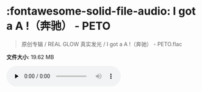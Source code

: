 # :fontawesome-solid-file-audio: I got a A !（奔驰） - PETO

> 原创专辑 / REAL GLOW 真实发光 / I got a A !（奔驰） - PETO.flac

**文件大小**: 19.62 MB

<audio preload="none" controls><source src="https://file.hsyhx.top/原创专辑/REAL_GLOW_真实发光/I got a A !（奔驰） - PETO.flac" type="audio/mpeg">您的浏览器不支持此音频格式</audio>